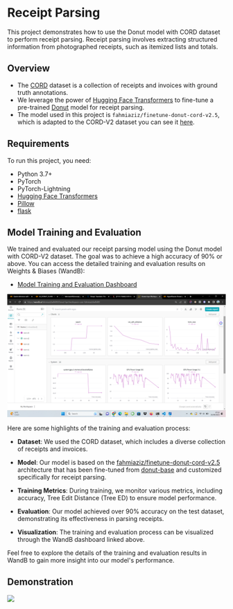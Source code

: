 # Receipt Parsing

This project demonstrates how to use the Donut model with CORD dataset to perform receipt parsing. Receipt parsing involves extracting structured information from photographed receipts, such as itemized lists and totals.

## Overview

- The [CORD](https://huggingface.co/datasets/naver-clova-ix/cord-v2) dataset is a collection of receipts and invoices with ground truth annotations.
- We leverage the power of [Hugging Face Transformers](https://huggingface.co/transformers/) to fine-tune a pre-trained [Donut](https://huggingface.co/naver-clova-ix/donut-base) model for receipt parsing.
- The model used in this project is `fahmiaziz/finetune-donut-cord-v2.5`, which is adapted to the CORD-V2 dataset you can see it [here](https://huggingface.co/fahmiaziz/finetune-donut-cord-v2.5).
## Requirements

To run this project, you need:

- Python 3.7+
- PyTorch
- PyTorch-Lightning
- [Hugging Face Transformers](https://huggingface.co/transformers/)
- [Pillow](https://pillow.readthedocs.io/en/stable/)
- [flask](https://flask.palletsprojects.com/en/2.3.x/installation/#install-flask)

## Model Training and Evaluation

We trained and evaluated our receipt parsing model using the Donut model with CORD-V2 dataset. The goal was to achieve a high accuracy of 90% or above. You can access the detailed training and evaluation results on Weights & Biases (WandB):

- [Model Training and Evaluation Dashboard](https://wandb.ai/fahmiazizfadhil09/Donut-hpo)

![Model Training](evaluation.png)

Here are some highlights of the training and evaluation process:

- **Dataset**: We used the CORD dataset, which includes a diverse collection of receipts and invoices.

- **Model**: Our model is based on the [fahmiaziz/finetune-donut-cord-v2.5](https://huggingface.co/fahmiaziz/finetune-donut-cord-v2.5) architecture that has been fine-tuned from [donut-base](https://huggingface.co/naver-clova-ix/donut-base) and customized specifically for receipt parsing.

- **Training Metrics**: During training, we monitor various metrics, including accuracy, Tree Edit Distance (Tree ED) to ensure model performance.

- **Evaluation**: Our model achieved over 90% accuracy on the test dataset, demonstrating its effectiveness in parsing receipts.

- **Visualization**: The training and evaluation process can be visualized through the WandB dashboard linked above.

Feel free to explore the details of the training and evaluation results in WandB to gain more insight into our model's performance.

## Demonstration
[<img src="https://www.philschmid.de/static/blog/fine-tuning-donut/logo.png">](https://youtu.be/4dclAXt4EQw "Receipt Parsing")

